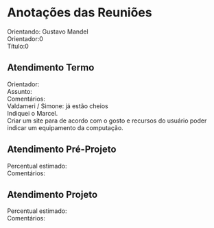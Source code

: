 # Anotações das Reuniões

Orientando: Gustavo Mandel  
Orientador:0  
Título:0

## Atendimento Termo

Orientador:  
Assunto:  
Comentários:  
Valdameri / Simone: já estão cheios  
Indiquei o Marcel.  
Criar um site para de acordo com o gosto e recursos do usuário poder indicar um equipamento da computação.  

## Atendimento Pré-Projeto

Percentual estimado:  
Comentários:  

## Atendimento Projeto

Percentual estimado:  
Comentários:  
